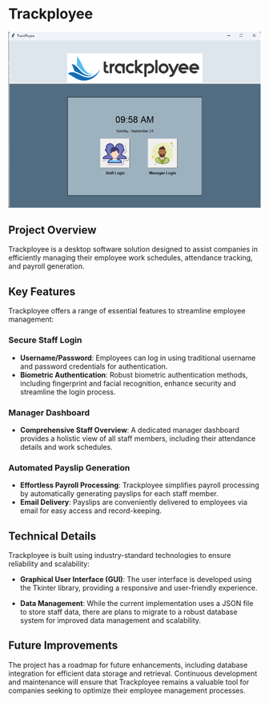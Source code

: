 # Trackployee

![Trackployee](images/Trackployee_front.png)

## Project Overview

Trackployee is a desktop software solution designed to assist companies in efficiently managing their employee work schedules, attendance tracking, and payroll generation.

## Key Features

Trackployee offers a range of essential features to streamline employee management:

### Secure Staff Login

- **Username/Password**: Employees can log in using traditional username and password credentials for authentication.
- **Biometric Authentication**: Robust biometric authentication methods, including fingerprint and facial recognition, enhance security and streamline the login process.

### Manager Dashboard

- **Comprehensive Staff Overview**: A dedicated manager dashboard provides a holistic view of all staff members, including their attendance details and work schedules.

### Automated Payslip Generation

- **Effortless Payroll Processing**: Trackployee simplifies payroll processing by automatically generating payslips for each staff member.
- **Email Delivery**: Payslips are conveniently delivered to employees via email for easy access and record-keeping.

## Technical Details

Trackployee is built using industry-standard technologies to ensure reliability and scalability:

- **Graphical User Interface (GUI)**: The user interface is developed using the Tkinter library, providing a responsive and user-friendly experience.

- **Data Management**: While the current implementation uses a JSON file to store staff data, there are plans to migrate to a robust database system for improved data management and scalability.

## Future Improvements

The project has a roadmap for future enhancements, including database integration for efficient data storage and retrieval. Continuous development and maintenance will ensure that Trackployee remains a valuable tool for companies seeking to optimize their employee management processes.

